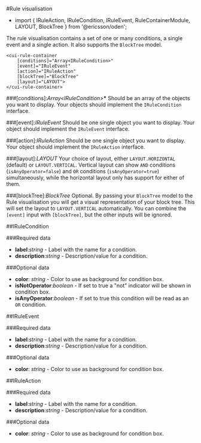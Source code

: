 [//]: # (title: Rule visualisation)
[//]: # (category: Rule)
[//]: # (icon: fa-arrow-right)

#Rule visualisation
* import { IRuleAction, IRuleCondition, IRuleEvent, RuleContainerModule, LAYOUT, BlockTree } from '@ericsson/oden';

The rule visualisation contains a set of one or many conditions, a single event and a single action. It also supports
the `BlockTree` model.
```
<cui-rule-container
    [conditions]="Array<IRuleCondition>"
    [event]="IRuleEvent"
    [action]="IRuleAction"
    [blockTree]="BlockTree"
    [layout]="LAYOUT">
</cui-rule-container>
```

###[conditions]:_Array&lt;IRuleCondition&gt;___*__
Should be an array of the objects you want to display. Your objects should implement the `IRuleCondition` interface.

###[event]:_IRuleEvent_
Should be one single object you want to display. Your object should implement the `IRuleEvent` interface.

###[action]:_IRuleAction_
Should be one single object you want to display. Your object should implement the `IRuleAction` interface.

###[layout]:_LAYOUT_
Your choice of layout, either `LAYOUT.HORIZONTAL` (default) or `LAYOUT.VERTICAL`. Vertical layout can show `AND` conditions (`isAnyOperator=false`) and `OR` conditions (`isAnyOperator=true`) simultaneously, 
while the horizontal layout only has support for either of them.

###[blockTree]:_BlockTree_
Optional. By passing your `BlockTree` model to the Rule visualisation you will get a visual representation of your block tree. This will
set the layout to `LAYOUT.VERTICAL` automatically. You can combine the `[event]` input with `[blockTree]`, but the other inputs will be ignored.

##IRuleCondition

###Required data
* **label**:_string_ - Label with the name for a condition.
* **description**:_string_ - Description/value for a condition.

###Optional data
* **color**: _string_ - Color to use as background for condition box.
* **isNotOperator**:_boolean_ - If set to true a "not" indicator will be shown in condition box.
* **isAnyOperator**:_boolean_ - If set to true this condition will be read as an `OR` condition.

##IRuleEvent

###Required data
* **label**:_string_ - Label with the name for a condition.
* **description**:_string_ - Description/value for a condition.

###Optional data
* **color**: _string_ - Color to use as background for condition box.

##IRuleAction

###Required data
* **label**:_string_ - Label with the name for a condition.
* **description**:_string_ - Description/value for a condition.

###Optional data
* **color**: _string_ - Color to use as background for condition box.
